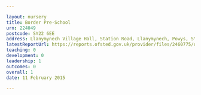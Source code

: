 ```yaml
---

layout: nursery
title: Border Pre-School
urn: 224049
postcode: SY22 6EE
address: Llanymynech Village Hall, Station Road, Llanymynech, Powys, SY22 6EE
latestReportUrl: https://reports.ofsted.gov.uk/provider/files/2460775/urn/224049.pdf
teaching: 0
development: 0
leadership: 1
outcomes: 0
overall: 1
date: 11 February 2015

---
```

